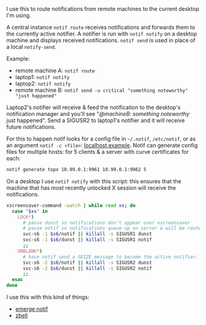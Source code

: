 I use this to route notifications from remote machines to the current desktop I'm using.

A central instance `notif route` receives notifications and forwards them to the currently active notifier.
A notifier is run with `notif notify` on a desktop machine and displays received notifications.
`notif send` is used in place of a local `notify-send`.


Example:
- remote machine A: `notif route`
- laptop1: `notif notify`
- laptop2: `notif notify`
- remote machine B: `notif send -u critical "something noteworthy" "just happened"`


Laptop2's notifier will receive & feed the notification to the desktop's notification manager and you'll see "*@machineB: something noteworthy* just happened".
Send a SIGUSR2 to laptop1's notifier and it will receive future notifications.


For this to happen notif looks for a config file in `~/.notif`, `/etc/notif`, or as an argument `notif -c <file>`: [localhost example](misc/notif-example-conf.yaml).
Notif can generate config files for multiple hosts: for 5 clients & a server with curve certificates for each:
```sh
notif generate topo 10.99.0.1:9961 10.99.0.1:9962 5
```


On a desktop I use `notif notify` with this script: this ensures that the machine that has most recently unlocked X session will receive the notifications.
```sh
xscreensaver-command -watch | while read xs; do
  case "$xs" in
    LOCK*)
      # pause dunst so notifications don't appear over xscreensaver
      # pause notif so notifications queue up on server & will be routed later (maybe to another desktop)
      svc-s6 -1 $s6/notif || killall -s SIGUSR1 dunst
      svc-s6 -1 $s6/dunst || killall -s SIGUSR1 notif
      ;;
    UNBLANK*)
      # have notif send a SEIZE message to become the active notifier. resume dunst.
      svc-s6 -2 $s6/notif || killall -s SIGUSR2 dunst
      svc-s6 -2 $s6/dunst || killall -s SIGUSR2 notif
      ;;
  esac
done
```

I use this with this kind of things:
- [emerge notif](misc/emerge_notif-prompts.patch)
- [zbell](https://github.com/Wonko7/conf-zsh/blob/master/zbell.zsh#L69)
